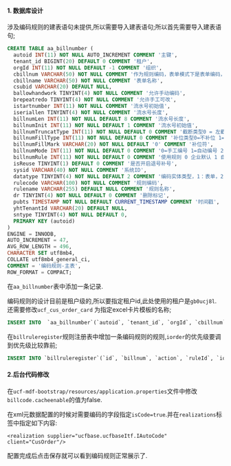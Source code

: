 <a name="828c8229"></a>
#### 1. 数据库设计

涉及编码规则的建表语句未提供,所以需要导入建表语句;所以首先需要导入建表语句;

```sql
CREATE TABLE aa_billnumber (
  autoid INT(11) NOT NULL AUTO_INCREMENT COMMENT '主键',
  tenant_id BIGINT(20) DEFAULT 0 COMMENT '租户',
  orgId INT(11) NOT NULL DEFAULT -1 COMMENT '组织',
  cbillnum VARCHAR(50) NOT NULL COMMENT '作为规则编码，表单模式下是表单编码，元数据模式下是元数据ID，自定义实体模式下是自定义实体主键ID',
  cbillname VARCHAR(50) NOT NULL COMMENT '表单名称',
  csubid VARCHAR(20) DEFAULT NULL,
  ballowhandwork TINYINT(4) NOT NULL COMMENT '允许手动编码',
  brepeatredo TINYINT(4) NOT NULL COMMENT '允许手工可改',
  istartnumber INT(11) NOT NULL COMMENT '流水号初始值',
  iseriallen TINYINT(4) NOT NULL COMMENT '流水号长度',
  billnumLen INT(11) NOT NULL DEFAULT 8 COMMENT '流水号长度',
  billnumInit INT(11) NOT NULL DEFAULT 1 COMMENT '流水号初始值',
  billnumTruncatType INT(11) NOT NULL DEFAULT 0 COMMENT '截断类型0 = 左截断 1 = 右截断',
  billnumFillType INT(11) NOT NULL DEFAULT 0 COMMENT '补位类型0=不补位 1=左补位 2=右补位',
  billnumFillMark VARCHAR(20) NOT NULL DEFAULT '0' COMMENT '补位符',
  billnumMode INT(11) NOT NULL DEFAULT 0 COMMENT '0=手工编号 1=自动编号 2=自动编号 手工可改',
  billnumRule INT(11) NOT NULL DEFAULT 0 COMMENT '使用规则 0 企业默认 1 自定义规则',
  isReuse TINYINT(1) DEFAULT 0 COMMENT '是否开启退号补号',
  sysid VARCHAR(40) NOT NULL COMMENT '系统ID',
  datatype TINYINT(4) NOT NULL DEFAULT 2 COMMENT '编码实体类型，1：表单，2：元数据，3：自定义实体',
  rulecode VARCHAR(100) NOT NULL COMMENT '规则编码',
  rulename VARCHAR(255) DEFAULT NULL COMMENT '规则名称',
  dr TINYINT(4) NOT NULL DEFAULT 0 COMMENT '删除标记',
  pubts TIMESTAMP NOT NULL DEFAULT CURRENT_TIMESTAMP COMMENT '时间戳',
  yhtTenantId VARCHAR(20) DEFAULT NULL,
  sntype TINYINT(4) NOT NULL DEFAULT 0,
  PRIMARY KEY (autoid)
)
ENGINE = INNODB,
AUTO_INCREMENT = 47,
AVG_ROW_LENGTH = 496,
CHARACTER SET utf8mb4,
COLLATE utf8mb4_general_ci,
COMMENT = '编码规则-主表',
ROW_FORMAT = COMPACT;
```

在`aa_billnumber`表中添加一条记录.

编码规则的设计目前是租户级的,所以要指定租户id,此处使用的租户是`gb0ucj8l`. 还需要修改`ucf_cus_order_card` 为指定excel卡片模板的名称;

```sql
INSERT INTO  `aa_billnumber`(`autoid`, `tenant_id`, `orgId`, `cbillnum`, `cbillname`, `csubid`, `ballowhandwork`, `brepeatredo`, `istartnumber`, `iseriallen`, `billnumLen`, `billnumInit`, `billnumTruncatType`, `billnumFillType`, `billnumFillMark`, `billnumMode`, `billnumRule`, `isReuse`, `sysid`, `datatype`, `rulecode`, `rulename`, `dr`, `pubts`, `yhtTenantId`, `sntype`) VALUES (48, NULL, -1, 'ucf_cus_order_card', 'mdf示例', NULL, 0, 1, 1, 8, 8, 1, 0, 1, '0', 1, 1, 0, 'diwork', 2, 'ucf_cus_order_card', NULL, 0, '2019-05-30 16:01:20', 'gb0ucj8l', 0);
```

在`billruleregister`规则注册表中增加一条编码规则的规则,`iorder`的优先级要调到优先级比较靠前;

```sql
INSERT INTO `billruleregister`(`id`, `billnum`, `action`, `ruleId`, `iorder`, `overrule`, `tenant_id`, `key`, `isSystem`, `url`, `isSync`, `isAsyn`, `config`) VALUES (1397105, 'common', 'save', 'mddUpdateBillCodeRule', 10.00, NULL, '0', NULL, b'1', NULL, 0, 0, NULL);
```

<a name="cd717346"></a>
#### 2.后台代码修改

在`ucf-mdf-bootstrap/resources/application.properties`文件中修改`billcode.cacheenable`的值为false.

在xml元数据配置的时候对需要编码的字段指定`isCode=true`.并在`realizations`标签中指定如下内容:

`<realization supplier="ucfbase.ucfbaseItf.IAutoCode" client="CusOrder"/>`

配置完成后点击保存就可以看到编码规则正常展示了.